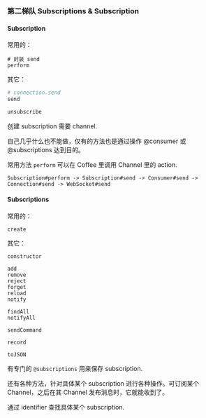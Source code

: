 ### 第二梯队 Subscriptions & Subscription

#### Subscription

常用的：

```
# 封装 send
perform
```

其它：

```ruby
# connection.send
send

unsubscribe
```

创建 subscription 需要 channel.

自己几乎什么也不能做，仅有的方法也是通过操作 @consumer 或 @subscriptions 达到目的。

常用方法 `perform` 可以在 Coffee 里调用 Channel 里的 action.

```
Subscription#perform -> Subscription#send -> Consumer#send -> Connection#send -> WebSocket#send
```

#### Subscriptions

常用的：

```
create
```

其它：

```
constructor

add
remove
reject
forget
reload
notify

findAll
notifyAll

sendCommand

record

toJSON
```

有专门的 `@subscriptions` 用来保存 subscription.

还有各种方法，针对具体某个 subscription 进行各种操作。可订阅某个 Channel，之后在其 Channel 发布消息时，它就能收到了。

通过 identifier 查找具体某个 subscription.

